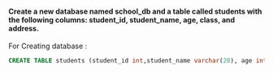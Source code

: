 #### Create a new database named school_db and a table called students with the following columns: student_id, student_name, age, class, and address.

For Creating database : 

```sql
CREATE TABLE students (student_id int,student_name varchar(20), age int, class int,address varchar(50));

```


